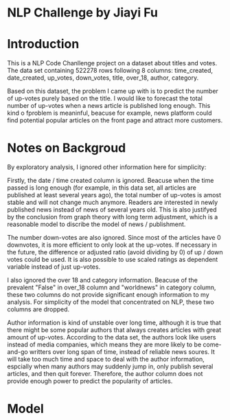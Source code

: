 # NLP Challenge by Jiayi Fu

# Introduction

This is a NLP Code Chanllenge project on a dataset about titles and votes. The data set containing 522278 rows following 8 columns: time_created, date_created, up_votes, down_votes, title, over_18, author, category.

Based on this dataset, the problem I came up with is to predict the number of up-votes purely based on the title. I would like to forecast the total number of up-votes when a news article is published long enough. This kind o fproblem is meaninful, beacuse for example, news platform could find potential popular articles on the front page and attract more customers. 

# Notes on Backgroud

By exploratory analysis, I ignored other information here for simplicity: 

Firstly, the date / time created column is ignored. Beacuse when the time passed is long enough (for example, in this data set, all articles are published at least several years ago), the total number of up-votes is amost stable and will not change much anymore. Readers are interested in newly published news instead of news of several years old. This is also justifyed by the conclusion from graph theory with long term adjustment, which is a reasonable model to discribe the model of news / publishment. 

The number down-votes are also ignored. Since most of the articles have 0 downvotes, it is more efficient to only look at the up-votes. If necessary in the future, the difference or adjusted ratio (avoid dividing by 0) of up / down votes could be used. It is also possible to use scaled ratings as dependent variable instead of just up-votes.

I also ignored the over 18 and category information. Beacuse of the prevalent "False" in over_18 column and "worldnews" in category column, these two columns do not provide significant enough information to my analysis. For simplicity of the model that concentrated on NLP, these two columns are dropped.

Author information is kind of unstable over long time, although it is true that there might be some popular authors that always creates articles with great amount of up-votes. According to the data set, the authors look like users instead of media companies, which means they are more likely to be come-and-go writters over long span of time, instead of reliable news soures. It will take too much time and space to deal with the author information, espcially when many authors may suddenly jump in, only publish several articles, and then quit forever. Therefore, the author column does not provide enough power to predict the popularity of articles.

# Model




